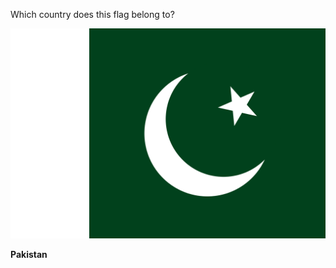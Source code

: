 Which country does this flag belong to?

![Flag of Pakistan](images/Flag_of_Pakistan.svg)
<!--question-->
**Pakistan**